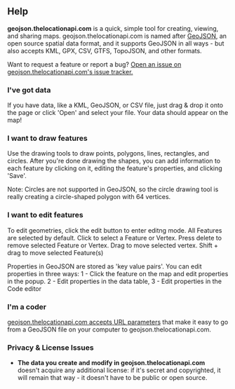 ## Help

**geojson.thelocationapi.com** is a quick, simple tool for creating, viewing, and sharing maps. geojson.thelocationapi.com is named after [GeoJSON](http://geojson.org/), an open source spatial data format, and it supports GeoJSON in all ways - but also accepts KML, GPX, CSV, GTFS, TopoJSON, and other formats.

Want to request a feature or report a bug? [Open an issue on geojson.thelocationapi.com's issue tracker.](https://github.com/mapbox/geojson.thelocationapi.com/issues?state=open)

### I've got data

If you have data, like a KML, GeoJSON, or CSV file, just drag & drop it onto the page or click 'Open' and select your file. Your data should appear on the map!

### I want to draw features

Use the drawing tools to draw points, polygons, lines, rectangles, and circles. After you're done drawing the shapes, you can add information to each feature by clicking on it, editing the feature's properties, and clicking 'Save'.

Note: Circles are not supported in GeoJSON, so the circle drawing tool is really creating a circle-shaped polygon with 64 vertices.

### I want to edit features

To edit geometries, click the edit button to enter editng mode. All Features are selected by default. Click to select a Feature or Vertex. Press delete to remove selected Feature or Vertex. Drag to move selected vertex. Shift + drag to move selected Feature(s)

Properties in GeoJSON are stored as 'key value pairs'. You can edit properties in three ways: 1 - Click the feature on the map and edit properties in the popup. 2 - Edit properties in the data table, 3 - Edit properties in the Code editor


### I'm a coder

[geojson.thelocationapi.com accepts URL parameters](#geojson-io-api) that make it easy to go from a GeoJSON file on your computer to geojson.thelocationapi.com.

### Privacy & License Issues

*   **The data you create and modify in geojson.thelocationapi.com** doesn't acquire any additional license: if it's secret and copyrighted, it will remain that way - it doesn't have to be public or open source.